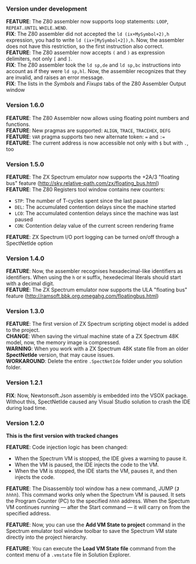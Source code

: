 ### Version under development

__FEATURE__: The Z80 assembler now supports loop statements: `LOOP`, `REPEAT`..`UNTIL`
`WHILE`..`WEND`.  
__FIX__: The Z80 assembler did not accepted the `ld (ix+MySymbol+2),h` expression, you had to write 
`ld (ix+[MySymbol+2]),h`. Now, the assembler does not have this restriction, so the first instruction also correct.  
__FEATURE__: The Z80 assembler now accepts `(` and `)` as expression delimiters, not only `[` and `]`.  
__FIX__: The Z80 assembler took the `ld sp,de` and `ld sp,bc` instructions into account as if they were 
`ld sp,hl`. Now, the assembler recognizes that they are invalid, and raises an error message.  
__FIX__: The lists in the *Symbols* and *Fixups* tabs of the Z80 Assembler Output window  

### Version 1.6.0

__FEATURE__: The Z80 Assembler now allows using floating point numbers and functions.  
__FEATURE__: New pragmas are supported: `ALIGN`, `TRACE`, `TRACEHEX`, `DEFG`  
__FEATURE__: `VAR` pragma supports two new alternate token: `=` and `:=`  
__FEATURE__: The current address is now accessible not only with `$` but with `.`, too  

### Version 1.5.0

__FEATURE__: The ZX Spectrum emulator now supports the +2A/3 "floating bus" feature (http://sky.relative-path.com/zx/floating_bus.html)  
__FEATURE__: The Z80 Registers tool window contains new counters:
* `STP`: The number of T-cycles spent since the last pause
* `DEL`: The accumulated contention delays since the machine started
* `LCO`: The accumulated contention delays since the machine was last paused
* `CON`: Contention delay value of the current screen rendering frame

__FEATURE__: ZX Spectrum I/O port logging can be turned on/off through a SpectNetIde option
 
### Version 1.4.0

__FEATURE__: Now, the assembler recognises hexadecimal-like identifiers as identifiers.
When using the `h` or `H` suffix, hexedecimal literals should start with a decimal digit.  
__FEATURE__: The ZX Spectrum emulator now supports the ULA "floating bus" feature (http://ramsoft.bbk.org.omegahg.com/floatingbus.html)

### Version 1.3.0

__FEATURE__: The first version of ZX Spectrum scripting object model is added to the project.  
__CHANGE__: When saving the virtual machine state of a ZX Spectrum 48K model, now, the memory
image is compressed.  
__WARNING__: When you work with a ZX Spectrum 48K state file from an older __SpectNetIde__ version,
that may cause issues.  
__WORKAROUND__: Delete the entire `.SpectNetIde` folder under you solution
folder.

### Version 1.2.1

__FIX__: Now, Newtonsoft.Json assembly is embedded into the VSOX package. Without this, SpectNetIde
caused any Visual Studio solution to crash the IDE during load time.
### Version 1.2.0

__This is the first version with tracked changes__

__FEATURE__: Code injection logic has been changed:
  * When the Spectrum VM is stopped, the IDE gives a warning to pause it.
  * When the VM is paused, the IDE injects the code to the VM.
  * When the VM is stopped, the IDE starts the VM, pauses it, and then injects the code.

__FEATURE__: The Disassembly tool window has a new command, JUMP (__`J`__ _`hhhh`_). 
This command works only when the Spectrum VM is paused. It sets the Program Counter (PC) to the
specified _`hhhh`_ address. When the Spectum VM continues running &mdash; after the Start command &mdash;
it will carry on from the specified address.
 
__FEATURE__: Now, you can use the __Add VM State to project__ command in the Spectrum emulator tool window
toolbar to save the Spectrum VM state directly into the project hierarchy.

__FEATURE__: You can execute the __Load VM State file__ command from the context menu of a `.vmstate` file in Solution Explorer.
